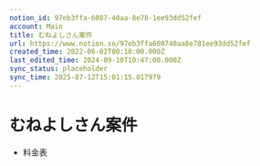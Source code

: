 ```yaml
---
notion_id: 97eb3ffa-6087-40aa-8e78-1ee93dd52fef
account: Main
title: むねよしさん案件
url: https://www.notion.so/97eb3ffa608740aa8e781ee93dd52fef
created_time: 2022-06-02T00:18:00.000Z
last_edited_time: 2024-09-10T10:47:00.000Z
sync_status: placeholder
sync_time: 2025-07-12T15:01:15.017979
---
```

# むねよしさん案件

  - 料金表